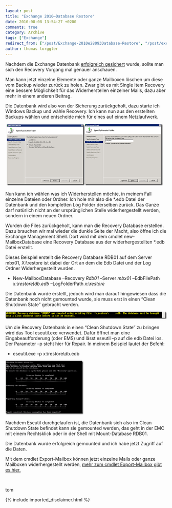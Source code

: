 ```yaml
---
layout: post
title: "Exchange 2010–Database Restore"
date: 2010-08-08 13:54:27 +0200
comments: true
category: Archive
tags: ["Exchange"]
redirect_from: ["/post/Exchange-2010e28093Database-Restore", "/post/exchange-2010e28093database-restore"]
author: thomas torggler
---
```

<!-- more -->
<p>Nachdem die Exchange Datenbank <a href="/post/Exchange-2010-e28093-Backup.aspx" target="_blank">erfolgreich gesichert</a> wurde, sollte man sich den Recovery Vorgang mal genauer anschauen.</p>  <p>Man kann jetzt einzelne Elemente oder ganze Mailboxen löschen um diese vom Backup wieder zurück zu holen. Zwar gibt es mit Single Item Recovery eine bessere Möglichkeit für das Widerherstellen einzelner Mails, dazu aber mehr in einem anderen Beitrag.</p>  <p>Die Datenbank wird also von der Sicherung zurückgeholt, dazu starte ich Windows Backup und wähle Recovery. Ich kann nun aus den erstellten Backups wählen und entscheide mich für eines auf einem Netzlaufwerk.</p>  <p>&#160;<a href="/assets/archive/image_203.png"><img style="border-right-width: 0px; display: inline; border-top-width: 0px; border-bottom-width: 0px; border-left-width: 0px" class="wlDisabledImage" title="image" border="0" alt="image" src="/assets/archive/image_thumb_201.png" width="244" height="191" /></a><a href="/assets/archive/image_204.png"><img style="border-right-width: 0px; margin: 0px; display: inline; border-top-width: 0px; border-bottom-width: 0px; border-left-width: 0px" class="wlDisabledImage" title="image" border="0" alt="image" src="/assets/archive/image_thumb_202.png" width="244" height="192" /></a></p>  <p>Nun kann ich wählen was ich Widerherstellen möchte, in meinem Fall einzelne Dateien oder Ordner. Ich hole mir also die *.edb Datei der Datenbank und den kompletten Log Folder derselben zurück. Das Ganze darf natürlich nicht an der ursprünglichen Stelle widerhergestellt werden, sondern in einem neuen Ordner.</p>  <p>Wurden die Files zurückgeholt, kann man die Recovery Database erstellen. Dazu brauchen wir mal wieder die dunkle Seite der Macht, also öffne ich die Exchange Management Shell. Dort wird mit dem cmdlet new-MailboxDatabase eine Recovery Database aus der widerhergestellten *.edb Datei erstellt.</p>  <p>Dieses Beispiel erstellt die Recovery Database RDB01 auf dem Server mbx01, X:\restore ist dabei der Ort an dem die Edb Datei und der Log Ordner Widerhergestellt wurden.</p>  <ul>   <li>New-MailboxDatabase –Recovery <em>Rdb01 –</em>Server <em>mbx01 –</em>EdbFilePath <em>x:\restore\db.edb</em> –LogFolderPath <em>x:\restore</em> </li> </ul>  <p>Die Datenbank wurde erstellt, jedoch wird man darauf hingewiesen dass die Datenbank noch nicht gemounted wurde, sie muss erst in einen “Clean Shutdown State” gebracht werden.</p>  <p><a href="/assets/archive/image_205.png"><img style="border-right-width: 0px; display: inline; border-top-width: 0px; border-bottom-width: 0px; border-left-width: 0px" class="wlDisabledImage" title="image" border="0" alt="image" src="/assets/archive/image_thumb_203.png" width="644" height="23" /></a></p>  <p>Um die Recovery Datenbank in einen “Clean Shutdown State” zu bringen wird das Tool eseutil.exe verwendet. Dafür öffnet man eine Eingabeaufforderung (oder EMS) und lässt eseutil –p auf die edb Datei los. Der Parameter –p steht hier für Repair. In meinem Beispiel lautet der Befehl: </p>  <ul>   <li>eseutil.exe –p x:\restore\db.edb </li> </ul>  <p><a href="/assets/archive/image_206.png"><img style="border-right-width: 0px; display: inline; border-top-width: 0px; border-bottom-width: 0px; border-left-width: 0px" class="wlDisabledImage" title="image" border="0" alt="image" src="/assets/archive/image_thumb_204.png" width="244" height="167" /></a></p>  <p>Nachdem Eseutil durchgelaufen ist, die Datenbank sich also im Clean Shutdown State befindet kann sie gemounted werden, das geht in der EMC mit einem Rechtsklick oder in der Shell mit Mount-Database RDB01.</p>  <p>Die Datenbank wurde erfolgreich gemounted und ich habe jetzt Zugriff auf die Daten.</p>  <p>Mit dem cmdlet Export-Mailbox können jetzt einzelne Mails oder ganze Mailboxen widerhergestellt werden, <a href="/post/ImportExport-Mailbox.aspx" target="_blank">mehr zum cmdlet Export-Mailbox gibt es hier.</a></p>  <p>&#160;</p>  <p>tom</p>
{% include imported_disclaimer.html %}
